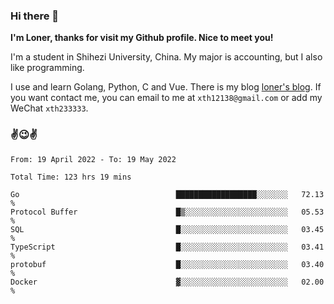 ### Hi there 👋️

**I'm Loner, thanks for visit my Github profile. Nice to meet you!**

I'm a student in Shihezi University, China. My major is accounting, but I also like programming.

I use and learn Golang, Python, C and Vue. There is my blog [loner's blog](https://www.loner1024.top).  If you want contact me, you can email to me at `xth12138@gmail.com` or add my WeChat `xth233333`.

### ✌️😉✌️

<!--START_SECTION:waka-->

```text
From: 19 April 2022 - To: 19 May 2022

Total Time: 123 hrs 19 mins

Go                                   ██████████████████░░░░░░░   72.13 %
Protocol Buffer                      █▒░░░░░░░░░░░░░░░░░░░░░░░   05.53 %
SQL                                  █░░░░░░░░░░░░░░░░░░░░░░░░   03.45 %
TypeScript                           █░░░░░░░░░░░░░░░░░░░░░░░░   03.41 %
protobuf                             █░░░░░░░░░░░░░░░░░░░░░░░░   03.40 %
Docker                               ▓░░░░░░░░░░░░░░░░░░░░░░░░   02.00 %
```

<!--END_SECTION:waka-->



